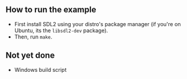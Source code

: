 ## How to run the example

- First install SDL2 using your distro's package manager (if you're on Ubuntu, its the `libsdl2-dev` package).
- Then, run `make`.

## Not yet done

- Windows build script
